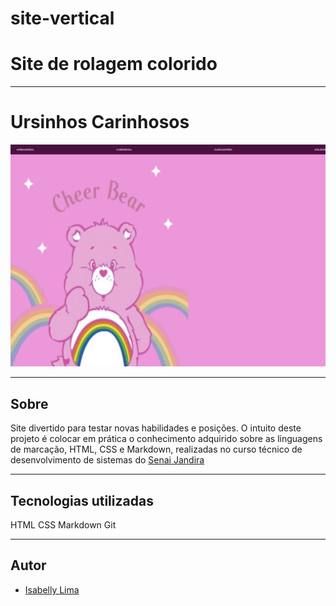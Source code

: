# site-vertical

# Site de rolagem colorido
---
# Ursinhos Carinhosos
![](./screenshot/tela.png)

---

## Sobre 
 Site divertido para testar novas habilidades e posições. O intuito deste projeto é colocar em prática o conhecimento adquirido sobre as linguagens de marcação, HTML, CSS e Markdown, realizadas no curso técnico de desenvolvimento de sistemas do [Senai Jandira](https://sp.senai.br/unidade/jandira/)

 ___

## Tecnologias utilizadas

HTML
CSS
Markdown
Git
___

## Autor

 - [Isabelly Lima]()


